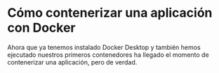 # Cómo contenerizar una aplicación con Docker

Ahora que ya tenemos instalado Docker Desktop y también hemos ejecutado nuestros primeros contenedores ha llegado el momento de contenerizar una aplicación, pero de verdad.
